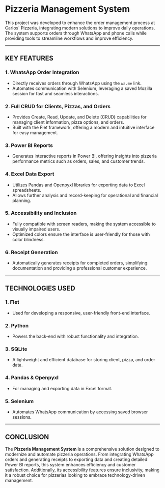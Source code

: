# **Pizzeria Management System**

This project was developed to enhance the order management process at Carlos' Pizzeria, integrating modern solutions to improve daily operations. The system supports orders through WhatsApp and phone calls while providing tools to streamline workflows and improve efficiency.

---

## **KEY FEATURES**

### 1. **WhatsApp Order Integration**
   - Directly receives orders through WhatsApp using the `wa.me` link.
   - Automates communication with Selenium, leveraging a saved Mozilla session for fast and seamless interactions.

### 2. **Full CRUD for Clients, Pizzas, and Orders**
   - Provides Create, Read, Update, and Delete (CRUD) capabilities for managing client information, pizza options, and orders.
   - Built with the Flet framework, offering a modern and intuitive interface for easy management.

### 3. **Power BI Reports**
   - Generates interactive reports in Power BI, offering insights into pizzeria performance metrics such as orders, sales, and customer trends.

### 4. **Excel Data Export**
   - Utilizes Pandas and Openpyxl libraries for exporting data to Excel spreadsheets.
   - Allows further analysis and record-keeping for operational and financial planning.

### 5. **Accessibility and Inclusion**
   - Fully compatible with screen readers, making the system accessible to visually impaired users.
   - Optimized colors ensure the interface is user-friendly for those with color blindness.

### 6. **Receipt Generation**
   - Automatically generates receipts for completed orders, simplifying documentation and providing a professional customer experience.

---

## **TECHNOLOGIES USED**

### 1. **Flet**
   - Used for developing a responsive, user-friendly front-end interface.

### 2. **Python**
   - Powers the back-end with robust functionality and integration.

### 3. **SQLite**
   - A lightweight and efficient database for storing client, pizza, and order data.

### 4. **Pandas & Openpyxl**
   - For managing and exporting data in Excel format.

### 5. **Selenium**
   - Automates WhatsApp communication by accessing saved browser sessions.

---

## **CONCLUSION**

The **Pizzeria Management System** is a comprehensive solution designed to modernize and automate pizzeria operations. From integrating WhatsApp orders and generating receipts to exporting data and creating detailed Power BI reports, this system enhances efficiency and customer satisfaction. Additionally, its accessibility features ensure inclusivity, making it a robust choice for pizzerias looking to embrace technology-driven management.
